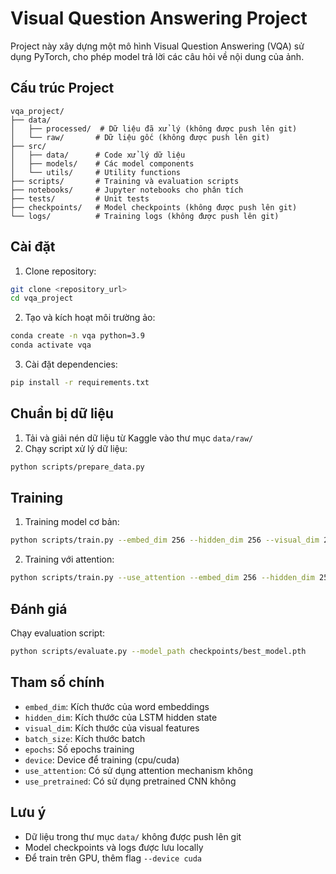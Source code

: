 # Visual Question Answering Project

Project này xây dựng một mô hình Visual Question Answering (VQA) sử dụng PyTorch, cho phép model trả lời các câu hỏi về nội dung của ảnh.

## Cấu trúc Project

```
vqa_project/
├── data/
│   ├── processed/  # Dữ liệu đã xử lý (không được push lên git)
│   └── raw/       # Dữ liệu gốc (không được push lên git)
├── src/
│   ├── data/      # Code xử lý dữ liệu
│   ├── models/    # Các model components
│   └── utils/     # Utility functions
├── scripts/       # Training và evaluation scripts
├── notebooks/     # Jupyter notebooks cho phân tích
├── tests/         # Unit tests
├── checkpoints/   # Model checkpoints (không được push lên git)
└── logs/          # Training logs (không được push lên git)
```

## Cài đặt

1. Clone repository:

```bash
git clone <repository_url>
cd vqa_project
```

2. Tạo và kích hoạt môi trường ảo:

```bash
conda create -n vqa python=3.9
conda activate vqa
```

3. Cài đặt dependencies:

```bash
pip install -r requirements.txt
```

## Chuẩn bị dữ liệu

1. Tải và giải nén dữ liệu từ Kaggle vào thư mục `data/raw/`
2. Chạy script xử lý dữ liệu:

```bash
python scripts/prepare_data.py
```

## Training

1. Training model cơ bản:

```bash
python scripts/train.py --embed_dim 256 --hidden_dim 256 --visual_dim 256 --batch_size 16 --epochs 30 --device cpu
```

2. Training với attention:

```bash
python scripts/train.py --use_attention --embed_dim 256 --hidden_dim 256 --visual_dim 256 --batch_size 16 --epochs 30 --device cpu
```

## Đánh giá

Chạy evaluation script:

```bash
python scripts/evaluate.py --model_path checkpoints/best_model.pth
```

## Tham số chính

- `embed_dim`: Kích thước của word embeddings
- `hidden_dim`: Kích thước của LSTM hidden state
- `visual_dim`: Kích thước của visual features
- `batch_size`: Kích thước batch
- `epochs`: Số epochs training
- `device`: Device để training (cpu/cuda)
- `use_attention`: Có sử dụng attention mechanism không
- `use_pretrained`: Có sử dụng pretrained CNN không

## Lưu ý

- Dữ liệu trong thư mục `data/` không được push lên git
- Model checkpoints và logs được lưu locally
- Để train trên GPU, thêm flag `--device cuda`
